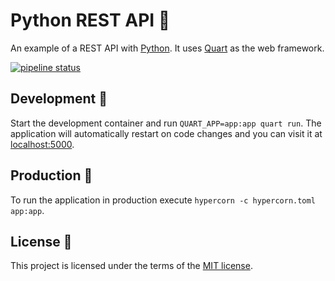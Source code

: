 # Python REST API 🐍

An example of a REST API with [Python](https://python.org/). It uses [Quart](https://pgjones.gitlab.io/quart/) as the web framework.

[![pipeline status](https://gitlab.com/paperstack-org/application-examples/python-rest-api/badges/main/pipeline.svg)](https://gitlab.com/paperstack-org/application-examples/python-rest-api/-/commits/main)

## Development 🔧

Start the development container and run `QUART_APP=app:app quart run`. The application will automatically restart on code changes and you can visit it at [localhost:5000](http://localhost:5000/health).

## Production 🚀

To run the application in production execute `hypercorn -c hypercorn.toml app:app`.

## License 📄

This project is licensed under the terms of the [MIT license](./LICENSE.md).
